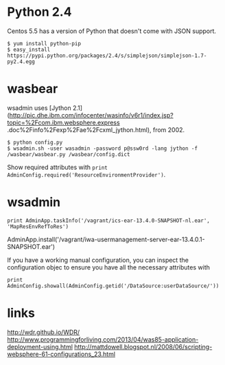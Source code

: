 # Python 2.4

Centos 5.5 has a version of Python that doesn't come with JSON support.

    $ yum install python-pip
    $ easy_install https://pypi.python.org/packages/2.4/s/simplejson/simplejson-1.7-py2.4.egg
  
# wasbear

wsadmin uses [Jython 2.1](http://pic.dhe.ibm.com/infocenter/wasinfo/v6r1/index.jsp?topic=%2Fcom.ibm.websphere.express
.doc%2Finfo%2Fexp%2Fae%2Fcxml_jython.html), from 2002.

    $ python config.py
    $ wsadmin.sh -user wasadmin -password p@ssw0rd -lang jython -f /wasbear/wasbear.py /wasbear/config.dict

Show required attributes with `print AdminConfig.required('ResourceEnvironmentProvider')`.

# wsadmin

`print AdminApp.taskInfo('/vagrant/ics-ear-13.4.0-SNAPSHOT-nl.ear', 'MapResEnvRefToRes')`

AdminApp.install('/vagrant/iwa-usermanagement-server-ear-13.4.0.1-SNAPSHOT.ear')

If you have a working manual configuration, you can inspect the configuration objec to ensure you have all the
necessary attributes with

    print AdminConfig.showall(AdminConfig.getid('/DataSource:userDataSource/'))

# links

http://wdr.github.io/WDR/
http://www.programmingforliving.com/2013/04/was85-application-deployment-using.html
http://mattdowell.blogspot.nl/2008/06/scripting-websphere-61-configurations_23.html